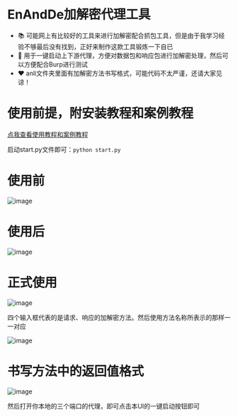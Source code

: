 # EnAndDe加解密代理工具

- 📚 可能网上有比较好的工具来进行加解密配合抓包工具，但是由于我学习经验不够最后没有找到，正好来制作这款工具锻炼一下自已
- 👋 用于一键启动上下游代理，方便对数据包和响应包进行加解密处理，然后可以方便配合Burp进行测试
- ❤️ anli文件夹里面有加解密方法书写格式，可能代码不太严谨，还请大家见谅！

# 使用前提，附安装教程和案例教程

<a href="http://120.24.187.185:8090/archives/burpzhua-bao-fang-bao-jia-jie-mi">点我查看使用教程和案例教程</a>

启动start.py文件即可：<code>python start.py</code>

# 使用前
![image](https://github.com/user-attachments/assets/44d90142-eefa-43ec-ae99-abe736d96969)
# 使用后
![image](https://github.com/user-attachments/assets/21c1d760-0896-458c-a18d-76a0f4c2e67d)

# 正式使用

![image](https://github.com/user-attachments/assets/591e2fdf-69b9-4b02-81fe-f057a6e6480e)



<p>四个输入框代表的是请求、响应的加解密方法。然后使用方法名称所表示的那样一一对应</p>

![image](https://github.com/user-attachments/assets/1d818e9b-8981-4c81-bb21-93e0b6af62d7)

# 书写方法中的返回值格式
![image](https://github.com/user-attachments/assets/9a4583ca-1087-4c70-a5c4-63c05687f77b)



<p>然后打开你本地的三个端口的代理，即可点击本UI的一键启动按钮即可</p>
